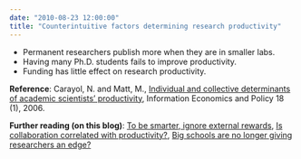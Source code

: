 ```yaml
---
date: "2010-08-23 12:00:00"
title: "Counterintuitive factors determining research productivity"
---
```




- Permanent researchers publish more when they are in smaller labs.
- Having many Ph.D. students fails to improve productivity.
- Funding has little effect on research productivity.


__Reference__: Carayol, N. and Matt, M., [Individual and collective determinants of academic scientists&rsquo; productivity](https://ideas.repec.org/a/eee/iepoli/v18y2006i1p55-72.html), Information Economics and Policy 18 (1), 2006.

__Further reading (on this blog)__: [To be smarter, ignore external rewards](/lemire/blog/2009/08/26/to-be-smarter-ignore-external-rewards/), [Is collaboration correlated with productivity?](/lemire/blog/2009/07/02/is-collaboration-correlated-with-productivity/), [Big schools are no longer giving researchers an edge?](/lemire/blog/2006/08/09/big-schools-are-not-longer-giving-researchers-an-edge/)


